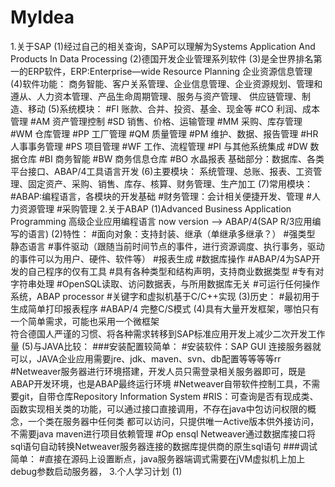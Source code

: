 # MyIdea
1.关于SAP
  (1)经过自己的相关查询，SAP可以理解为Systems Application And Products In Data Processing
  (2)德国开发企业管理系列软件
  (3)是全世界排名第一的ERP软件，ERP:Enterprise—wide Resource Planning 企业资源信息管理
  (4)软件功能：
      商务智能、客户关系管理、企业信息管理、企业资源规划、管理和遵从、人力资本管理、产品生命周期管理、服务与资产管理、
      供应链管理、制造、移动
  (5)系统模块：
      #FI 账款、合并、投资、基金、现金等
      #CO 利润、成本管理
      #AM 资产管理控制
      #SD 销售、价格、运输管理
      #MM 采购、库存管理
      #WM 仓库管理
      #PP 工厂管理
      #QM 质量管理
      #PM 维护、数据、报告管理
      #HR 人事事务管理
      #PS 项目管理
      #WF 工作、流程管理
      #PI 与其他系统集成
      #DW 数据仓库
      #BI 商务智能
      #BW 商务信息仓库
      #BO 水晶报表
      基础部分：数据库、各类平台接口、ABAP/4工具语言开发
  (6)主要模块：
      系统管理、总账、报表、工资管理、固定资产、采购、销售、库存、核算、财务管理、生产加工
  (7)常用模块：
      #ABAP:编程语言，各模块的开发基础
      #财务管理：会计相关便捷开发、管理
      #人力资源管理
      #采购管理
2.关于ABAP
  (1)Advanced Business Application Programming 高级企业应用编程语言 now version  --> ABAP/4(SAP R/3应用编写的语言)
  (2)特性：
     #面向对象：支持封装、继承（单继承多继承？）
     #强类型 静态语言
     #事件驱动（跟随当前时间节点的事件，进行资源调度、执行事务，驱动的事件可以为用户、硬件、软件等）
     #报表生成
     #数据库操作
     #ABAP/4为SAP开发的自己程序的仅有工具
     #具有各种类型和结构声明，支持商业数据类型
     #专有对字符串处理
     #OpenSQL读取、访问数据表，与所用数据库无关
     #可运行任何操作系统，ABAP processor
     #关键字和虚拟机基于C/C++实现
  (3)历史：
     #最初用于生成简单打印报表程序
     #ABAP/4 完整C/S模式
  (4)具有大量开发框架，哪怕只有一个简单需求，可能也采用一个微框架   
              符合德国人严谨的习惯、将各种需求转移到SAP标准应用开发上减少二次开发工作量
  (5)与JAVA比较：
     ###安装配置较简单：
        #安装软件：SAP GUI 连接服务器就可以，JAVA企业应用需要jre、jdk、maven、svn、db配置等等等等rr
        #Netweaver服务器进行环境搭建，开发人员只需登录相关服务器即可，既是ABAP开发环境，也是ABAP最终运行环境
        #Netweaver自带软件控制工具，不需要git，自带仓库Repository Information System
        #RIS：可查询是否有现成类、函数实现相关类的功能，可以通过接口直接调用，不存在java中包访问权限的概念，一个类在服务器中任何类
            都可以访问，只提供唯一Active版本供外接访问，不需要java maven进行项目依赖管理
        #Op ensql Netweaver通过数据库接口将sql语句自动转换Netweaver服务器连接的数据库提供商的原生sql语句
     ###调试简单：
        #直接在源码上设置断点，java服务器端调式需要在jVM虚拟机上加上debug参数启动服务器，
3.个人学习计划
  (1)
